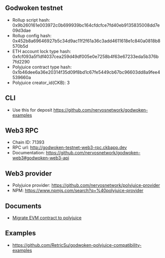 ## Godwoken testnet

* Rollup script hash: 0x9b260161e003972c0b699939bc164cfdcfce7fd40eb9135835008dd7e09d3dae
* Rollup config hash: 0x452b8a69646927b5c34d9ac11f2f61a36c3add4611618e1c840a0818b8570b5d
* ETH account lock type hash: 0xfcf093a5f1df4037cea259d49df005e0e7258b4f63e67233eda5b376b7fd2290
* Polyjuice contract type hash: 0x1b46dee6a36e20314f35d09f8bd1c67fe5449cb67bc96603dd8a9fee4539660a
* Polyjuice creator_id(CKB): 3

## CLI

* Use this for deposit https://github.com/nervosnetwork/godwoken-examples

## Web3 RPC

* Chain ID: 71393
* RPC url: http://godwoken-testnet-web3-rpc.ckbapp.dev
* Documentation: https://github.com/nervosnetwork/godwoken-web3#godwoken-web3-api

## Web3 provider

* Polyjuice provider: https://github.com/nervosnetwork/polyjuice-provider
* NPM: https://www.npmjs.com/search?q=%40polyjuice-provider

## Documents

* [Migrate EVM contract to polyjuice](https://github.com/nervosnetwork/godwoken/blob/master/docs/migrate_evm_contract_to_polyjuice.md)

## Examples

* https://github.com/RetricSu/godwoken-polyjuice-compatibility-examples
